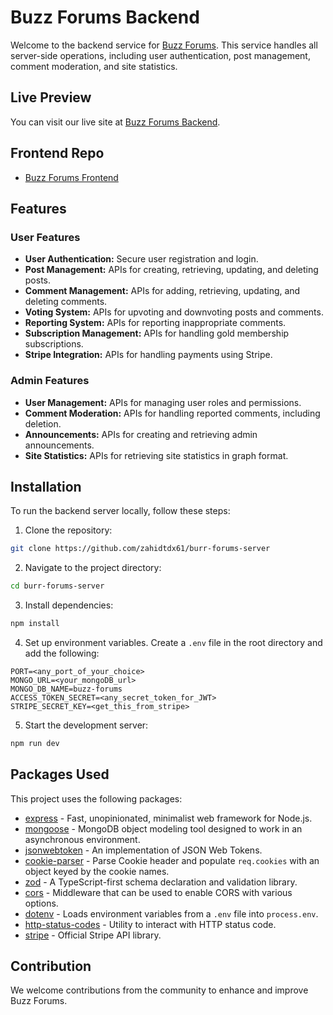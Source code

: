 # Buzz Forums Backend

Welcome to the backend service for [Buzz Forums](https://buzz-forums.vercel.app). This service handles all server-side operations, including user authentication, post management, comment moderation, and site statistics.

## Live Preview
 You can visit our live site at [Buzz Forums Backend](https://buzz-forums-backend.vercel.app/).
 
## Frontend Repo
 - [Buzz Forums Frontend](https://github.com/zahidtdx61/buzz-forums-client)

## Features

### User Features

- **User Authentication:** Secure user registration and login.
- **Post Management:** APIs for creating, retrieving, updating, and deleting posts.
- **Comment Management:** APIs for adding, retrieving, updating, and deleting comments.
- **Voting System:** APIs for upvoting and downvoting posts and comments.
- **Reporting System:** APIs for reporting inappropriate comments.
- **Subscription Management:** APIs for handling gold membership subscriptions.
- **Stripe Integration:** APIs for handling payments using Stripe.

### Admin Features

- **User Management:** APIs for managing user roles and permissions.
- **Comment Moderation:** APIs for handling reported comments, including deletion.
- **Announcements:** APIs for creating and retrieving admin announcements.
- **Site Statistics:** APIs for retrieving site statistics in graph format.

## Installation

To run the backend server locally, follow these steps:

1. Clone the repository:

```sh
git clone https://github.com/zahidtdx61/burr-forums-server
```

2. Navigate to the project directory:

```sh
cd burr-forums-server
```

3. Install dependencies:

```sh
npm install
```

4. Set up environment variables. Create a `.env` file in the root directory and add the following:

```env
PORT=<any_port_of_your_choice>
MONGO_URL=<your_mongoDB_url>
MONGO_DB_NAME=buzz-forums
ACCESS_TOKEN_SECRET=<any_secret_token_for_JWT>
STRIPE_SECRET_KEY=<get_this_from_stripe>
```

5. Start the development server:

```sh
npm run dev
```

## Packages Used

This project uses the following packages:

- [express](https://www.npmjs.com/package/express) - Fast, unopinionated, minimalist web framework for Node.js.
- [mongoose](https://www.npmjs.com/package/mongoose) - MongoDB object modeling tool designed to work in an asynchronous environment.
- [jsonwebtoken](https://www.npmjs.com/package/jsonwebtoken) - An implementation of JSON Web Tokens.
- [cookie-parser](https://www.npmjs.com/package/cookie-parser) - Parse Cookie header and populate `req.cookies` with an object keyed by the cookie names.
- [zod](https://www.npmjs.com/package/zod) - A TypeScript-first schema declaration and validation library.
- [cors](https://www.npmjs.com/package/cors) - Middleware that can be used to enable CORS with various options.
- [dotenv](https://www.npmjs.com/package/dotenv) - Loads environment variables from a `.env` file into `process.env`.
- [http-status-codes](https://www.npmjs.com/package/http-status-codes) - Utility to interact with HTTP status code.
- [stripe](https://www.npmjs.com/package/stripe) - Official Stripe API library.

## Contribution

We welcome contributions from the community to enhance and improve Buzz Forums.
